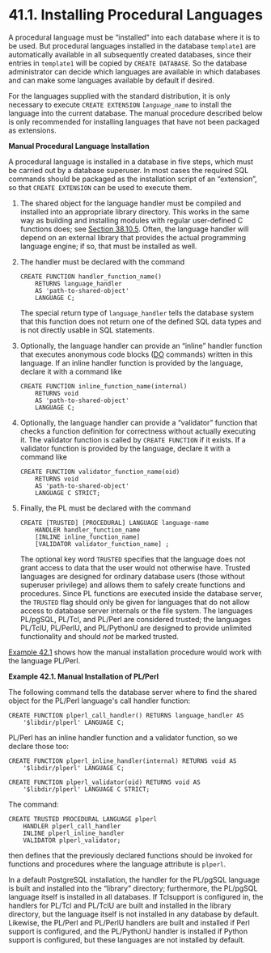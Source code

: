 # 41.1. Installing Procedural Languages

A procedural language must be “installed” into each database where it is to be used. But procedural languages installed in the database `template1` are automatically available in all subsequently created databases, since their entries in `template1` will be copied by `CREATE DATABASE`. So the database administrator can decide which languages are available in which databases and can make some languages available by default if desired.

For the languages supplied with the standard distribution, it is only necessary to execute `CREATE EXTENSION` _`language_name`_ to install the language into the current database. The manual procedure described below is only recommended for installing languages that have not been packaged as extensions.

**Manual Procedural Language Installation**

A procedural language is installed in a database in five steps, which must be carried out by a database superuser. In most cases the required SQL commands should be packaged as the installation script of an “extension”, so that `CREATE EXTENSION` can be used to execute them.

1. The shared object for the language handler must be compiled and installed into an appropriate library directory. This works in the same way as building and installing modules with regular user-defined C functions does; see [Section 38.10.5](https://www.postgresql.org/docs/current/xfunc-c.html#DFUNC). Often, the language handler will depend on an external library that provides the actual programming language engine; if so, that must be installed as well.
2. The handler must be declared with the command

   ```text
   CREATE FUNCTION handler_function_name()
       RETURNS language_handler
       AS 'path-to-shared-object'
       LANGUAGE C;
   ```

   The special return type of `language_handler` tells the database system that this function does not return one of the defined SQL data types and is not directly usable in SQL statements.

3. Optionally, the language handler can provide an “inline” handler function that executes anonymous code blocks \([DO](https://www.postgresql.org/docs/current/sql-do.html) commands\) written in this language. If an inline handler function is provided by the language, declare it with a command like

   ```text
   CREATE FUNCTION inline_function_name(internal)
       RETURNS void
       AS 'path-to-shared-object'
       LANGUAGE C;
   ```

4. Optionally, the language handler can provide a “validator” function that checks a function definition for correctness without actually executing it. The validator function is called by `CREATE FUNCTION` if it exists. If a validator function is provided by the language, declare it with a command like

   ```text
   CREATE FUNCTION validator_function_name(oid)
       RETURNS void
       AS 'path-to-shared-object'
       LANGUAGE C STRICT;
   ```

5. Finally, the PL must be declared with the command

   ```text
   CREATE [TRUSTED] [PROCEDURAL] LANGUAGE language-name
       HANDLER handler_function_name
       [INLINE inline_function_name]
       [VALIDATOR validator_function_name] ;
   ```

   The optional key word `TRUSTED` specifies that the language does not grant access to data that the user would not otherwise have. Trusted languages are designed for ordinary database users \(those without superuser privilege\) and allows them to safely create functions and procedures. Since PL functions are executed inside the database server, the `TRUSTED` flag should only be given for languages that do not allow access to database server internals or the file system. The languages PL/pgSQL, PL/Tcl, and PL/Perl are considered trusted; the languages PL/TclU, PL/PerlU, and PL/PythonU are designed to provide unlimited functionality and should _not_ be marked trusted.

[Example 42.1](https://www.postgresql.org/docs/current/xplang-install.html#XPLANG-INSTALL-EXAMPLE) shows how the manual installation procedure would work with the language PL/Perl.

**Example 42.1. Manual Installation of PL/Perl**

The following command tells the database server where to find the shared object for the PL/Perl language's call handler function:

```text
CREATE FUNCTION plperl_call_handler() RETURNS language_handler AS
    '$libdir/plperl' LANGUAGE C;
```

PL/Perl has an inline handler function and a validator function, so we declare those too:

```text
CREATE FUNCTION plperl_inline_handler(internal) RETURNS void AS
    '$libdir/plperl' LANGUAGE C;

CREATE FUNCTION plperl_validator(oid) RETURNS void AS
    '$libdir/plperl' LANGUAGE C STRICT;
```

The command:

```text
CREATE TRUSTED PROCEDURAL LANGUAGE plperl
    HANDLER plperl_call_handler
    INLINE plperl_inline_handler
    VALIDATOR plperl_validator;
```

then defines that the previously declared functions should be invoked for functions and procedures where the language attribute is `plperl`.

In a default PostgreSQL installation, the handler for the PL/pgSQL language is built and installed into the “library” directory; furthermore, the PL/pgSQL language itself is installed in all databases. If Tclsupport is configured in, the handlers for PL/Tcl and PL/TclU are built and installed in the library directory, but the language itself is not installed in any database by default. Likewise, the PL/Perl and PL/PerlU handlers are built and installed if Perl support is configured, and the PL/PythonU handler is installed if Python support is configured, but these languages are not installed by default.

